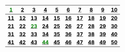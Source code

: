 | [<span style="color:green">**1**</span>](problems/ID001) | [<span style="color:black">**2**</span>](problems/ID002) | [<span style="color:black">**3**</span>](problems/ID003) | [<span style="color:black">**4**</span>](problems/ID004) | [<span style="color:black">**5**</span>](problems/ID005) | [<span style="color:black">**6**</span>](problems/ID006) | [<span style="color:black">**7**</span>](problems/ID007) | [<span style="color:black">**8**</span>](problems/ID008) | [<span style="color:black">**9**</span>](problems/ID009) | [<span style="color:black">**10**</span>](problems/ID010) 
|-|-|-|-|-|-|-|-|-|-
| [<span style="color:black">**11**</span>](problems/ID011) | [<span style="color:black">**12**</span>](problems/ID012) | [<span style="color:black">**13**</span>](problems/ID013) | [<span style="color:black">**14**</span>](problems/ID014) | [<span style="color:black">**15**</span>](problems/ID015) | [<span style="color:black">**16**</span>](problems/ID016) | [<span style="color:black">**17**</span>](problems/ID017) | [<span style="color:black">**18**</span>](problems/ID018) | [<span style="color:black">**19**</span>](problems/ID019) | [<span style="color:black">**20**</span>](problems/ID020) 
| [<span style="color:black">**21**</span>](problems/ID021) | [<span style="color:black">**22**</span>](problems/ID022) | [<span style="color:green">**23**</span>](problems/ID023) | [<span style="color:black">**24**</span>](problems/ID024) | [<span style="color:black">**25**</span>](problems/ID025) | [<span style="color:black">**26**</span>](problems/ID026) | [<span style="color:black">**27**</span>](problems/ID027) | [<span style="color:black">**28**</span>](problems/ID028) | [<span style="color:black">**29**</span>](problems/ID029) | [<span style="color:black">**30**</span>](problems/ID030) 
| [<span style="color:black">**31**</span>](problems/ID031) | [<span style="color:black">**32**</span>](problems/ID032) | [<span style="color:black">**33**</span>](problems/ID033) | [<span style="color:black">**34**</span>](problems/ID034) | [<span style="color:black">**35**</span>](problems/ID035) | [<span style="color:black">**36**</span>](problems/ID036) | [<span style="color:black">**37**</span>](problems/ID037) | [<span style="color:black">**38**</span>](problems/ID038) | [<span style="color:black">**39**</span>](problems/ID039) | [<span style="color:black">**40**</span>](problems/ID040) 
| [<span style="color:black">**41**</span>](problems/ID041) | [<span style="color:black">**42**</span>](problems/ID042) | [<span style="color:black">**43**</span>](problems/ID043) | [<span style="color:green">**44**</span>](problems/ID044) | [<span style="color:black">**45**</span>](problems/ID045) | [<span style="color:black">**46**</span>](problems/ID046) | [<span style="color:black">**47**</span>](problems/ID047) | [<span style="color:black">**48**</span>](problems/ID048) | [<span style="color:black">**49**</span>](problems/ID049) | [<span style="color:black">**50**</span>](problems/ID050)
